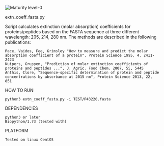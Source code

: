![Maturity level-0](https://img.shields.io/badge/Maturity%20Level-ML--0-red)

extn_coeff_fasta.py

Script calculates extinction (molar absorption) coefficients for proteins/peptides based on the FASTA sequence at three different wavelength: 205, 214, 280 nm. The methods are described in the following publications:

    Pace, Vajdos, Fee, Grimsley "How to measure and predict the molar absorption coefficient of a protein", Protein Science 1995, 4, 2411-2423
    Kuipers, Gruppen, "Prediction of molar extinction coefficients of proteins and peptides ...", J. Agric. Food Chem. 2007, 55, 5445
    Anthis, Clore, "Sequence-specific determination of protein and peptide concentrations by absorbance at 2015 nm", Protein Science 2013, 22, 851


HOW TO RUN

    python3 extn_coeff_fasta.py -i TEST/P43220.fasta 

DEPENDENCIES 

    python3 or later 
    Biopython/1.73 (tested with)

PLATFORM

    Tested on linux CentOS

